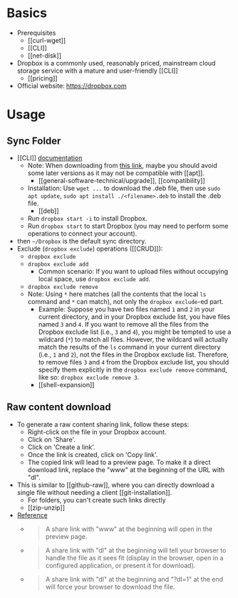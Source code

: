 # Basics
- Prerequisites
  - [[curl-wget]]
  - [[CLI]]
  - [[net-disk]]
- Dropbox is a commonly used, reasonably priced, mainstream cloud storage service with a mature and user-friendly [[CLI]]
  - [[pricing]]
- Official website: https://dropbox.com

# Usage
## Sync Folder
- [[CLI]] [documentation](https://help.dropbox.com/installs/linux-commands)
  - Note: When downloading from [this link](https://linux.dropboxstatic.com/packages/ubuntu/), maybe you should avoid some later versions as it may not be compatible with [[apt]].
    - [[general-software-technical/upgrade]], [[compatibility]]
  - Installation: Use `wget ...` to download the .deb file, then use `sudo apt update`, `sudo apt install ./<filename>.deb` to install the .deb file.
    - [[deb]]
  - Run `dropbox start -i` to install Dropbox.
  - Run `dropbox start` to start Dropbox (you may need to perform some operations to connect your account).
- then `~/Dropbox` is the default sync directory.
- Exclude (`dropbox exclude`) operations ([[CRUD]]):
  - `dropbox exclude`
  - `dropbox exclude add`
    - Common scenario: If you want to upload files without occupying local space, use `dropbox exclude add`.
  - `dropbox exclude remove`
  - Note: Using `*` here matches (all the contents that the local `ls` command and `*` can match), not only the `dropbox exclude`-ed part.
    - Example: Suppose you have two files named `1` and `2` in your current directory, and in your Dropbox exclude list, you have files named `3` and `4`. If you want to remove all the files from the Dropbox exclude list (i.e., `3` and `4`), you might be tempted to use a wildcard (`*`) to match all files. However, the wildcard will actually match the results of the `ls` command in your current directory (i.e., `1` and `2`), not the files in the Dropbox exclude list. Therefore, to remove files `3` and `4` from the Dropbox exclude list, you should specify them explicitly in the `dropbox exclude remove` command, like so: `dropbox exclude remove 3`.
    - [[shell-expansion]]
## Raw content download
- To generate a raw content sharing link, follow these steps:
  - Right-click on the file in your Dropbox account.
  - Click on 'Share'.
  - Click on 'Create a link'.
  - Once the link is created, click on 'Copy link'.
  - The copied link will lead to a preview page. To make it a direct download link, replace the "www" at the beginning of the URL with "dl".
- This is similar to [[github-raw]], where you can directly download a single file without needing a client [[git-installation]].
  - For folders, you can't create such links directly
  - [[zip-unzip]]
- [Reference](https://www.dropboxforum.com/t5/Create-upload-and-share/public-links-to-raw-files/td-p/110391)
  - > A share link with "www" at the beginning will open in the preview page.
  - > A share link with "dl" at the beginning will tell your browser to handle the file as it sees fit (display in the browser, open in a configured application, or present it for download).
  - > A share link with "dl" at the beginning and "?dl=1" at the end will force your browser to download the file.